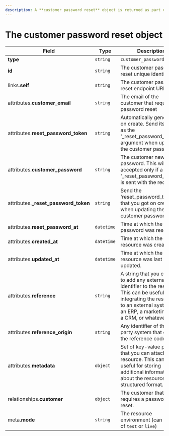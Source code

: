 ```yaml
---
description: A **customer password reset** object is returned as part of the response body of each successful list, retrieve, create or update API call.
---
```


# The customer password reset object

| Field          | Type     | Description                                  |
| -------------- | -------- | -------------------------------------------- |
| **type**       | `string` | `customer_password_resets`                        |
| **id**         | `string` | The customer password reset unique identifier  |
| links.**self** | `string` | The customer password reset endpoint URL       |
| attributes.**customer_email** | `string` | The email of the customer that requires a password reset |
| attributes.**reset_password_token** | `string` | Automatically generated on create. Send its value as the '_reset_password_token' argument when updating the customer password. |
| attributes.**customer_password** | `string` | The customer new password. This will be accepted only if a valid '_reset_password_token' is sent with the request. |
| attributes.**_reset_password_token** | `string` | Send the 'reset_password_token' that you got on create when updating the customer password. |
| attributes.**reset_password_at** | `datetime` | Time at which the password was reset. |
| attributes.**created_at** | `datetime` | Time at which the resource was created. |
| attributes.**updated_at** | `datetime` | Time at which the resource was last updated. |
| attributes.**reference** | `string` | A string that you can use to add any external identifier to the resource. This can be useful for integrating the resource to an external system, like an ERP, a marketing tool, a CRM, or whatever. |
| attributes.**reference_origin** | `string` | Any identifier of the third party system that defines the reference code |
| attributes.**metadata** | `object` | Set of key-value pairs that you can attach to the resource. This can be useful for storing additional information about the resource in a structured format. |
| relationships.**customer** | `object` | The customer that requires a password reset. |
| meta.**mode** | `string` | The resource environment \(can be one of `test` or `live`\) |

